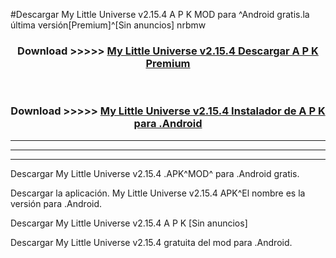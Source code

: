#Descargar My Little Universe v2.15.4 A P K MOD para ^Android gratis.la última versión[Premium]^[Sin anuncios] nrbmw



<div align="center">
<h3>Download >>>>> <a href="https://es-web.web.app/?es= ${title}">My Little Universe v2.15.4 Descargar A P K Premium</a></h3><br>

<h3>Download >>>>> <a href="https://es-web.web.app/?es= ${title}">My Little Universe v2.15.4 Instalador de A P K para .Android</a></h3>
</div>


----------------------------------------------------------

----------------------------------------------------------

----------------------------------------------------------

Descargar My Little Universe v2.15.4 .APK^MOD^ para .Android gratis.

Descargar la aplicación. My Little Universe v2.15.4 APK^El nombre es la versión para .Android.

Descargar My Little Universe v2.15.4 A P K [Sin anuncios]

Descargar My Little Universe v2.15.4 gratuita del mod para .Android.